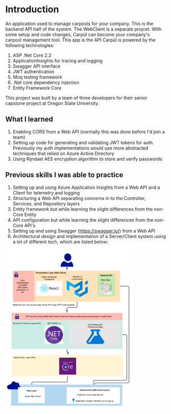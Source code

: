 # Introduction
An application used to manage carpools for your company. This is the backend API half of the system. The WebClient is a separate projcet. With some setup and code changes, Carpül can become your company's carpool management tool. This app is the API  Carpül is powered by the following technologies:
1.	ASP .Net Core 2.2
2.	ApplicationInsights for tracing and logging
3.	Swagger API interface
4.	JWT authentication
5.	Moq testing framework
6.	.Net core dependency injection
7.	Entity Framework Core

This project was built by a team of three developers for their senior capstone project at Oregon State University.

## What I learned
1. Enabling CORS from a Web API (normally this was done before I'd join a team)
2. Setting up code for generating and validating JWT tokens for auth. Previously my auth implementations would use more abstracted techniques that relied on Azure Active Directory
3. Using Rijndael AES encryption algorithm to store and verify passwords

## Previous skills I was able to practice
1. Setting up and using Azure Application Insights from a Web API and a Client for telemetry and logging
2. Structuring a Web API separating concerns in to the Controller, Services, and Repository layers
3. Entity framework but while learning the slight differences from the non-Core Entity
4. API configuration but while learning the slight differences from the non-Core API's
5. Setting up and using Swagger (https://swagger.io/) from a Web API
6. Architectural design and implementation of a Server/Client system using a lot of different tech, which are listed below:
<img src="https://raw.githubusercontent.com/nel-sam/CarpulWebClient/master/screenshots/readme2.png" width="400px">
